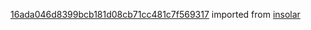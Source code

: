 [16ada046d8399bcb181d08cb71cc481c7f569317](https://github.com/insolar/insolar/commit/16ada046d8399bcb181d08cb71cc481c7f569317) imported from [insolar](https://github.com/insolar/insolar)
